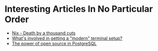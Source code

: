 # Interesting Articles In No Particular Order
- [Nix - Death by a thousand cuts](https://www.dgt.is/blog/2025-01-10-nix-death-by-a-thousand-cuts/?utm_source=tldrnewsletter)
- [What's involved in getting a "modern" terminal setup?](https://jvns.ca/blog/2025/01/11/getting-a-modern-terminal-setup/?utm_source=tldrnewsletter)
- [The power of open source in PostgreSQL](https://www.cybertec-postgresql.com/en/the-power-of-open-source-in-postgresql/?utm_source=tldrdevops)